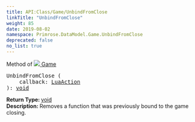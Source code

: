 ```yaml
---
title: API:Class/Game/UnbindFromClose
linkTitle: "UnbindFromClose"
weight: 85
date: 2019-08-02
namespace: Primrose.DataModel.Game.UnbindFromClose
deprecated: false
no_list: true
---
```

Method of <a href="/docs/api-reference/Class/Game"><img src="/icons/silk/primrose.png"/>&nbsp;Game</a>
<pre class="method-declaration">
UnbindFromClose (
    callback: <a class="type" href="/docs/api-reference/Misc/LuaAction">LuaAction</a>
): <a class="type" href="/docs/api-reference/System/void">void</a></pre>
<b>Return Type: </b>
<a class="type" href="/docs/api-reference/System/void">void</a>
<br/>
<b>Description: </b>
Removes a function that was previously bound to the game closing.

